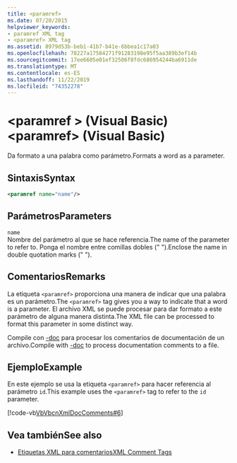 ```yaml
---
title: <paramref>
ms.date: 07/20/2015
helpviewer_keywords:
- paramref XML tag
- <paramref> XML tag
ms.assetid: 8979d53b-beb1-41b7-b41e-6bbea1c17a03
ms.openlocfilehash: 78227a17584271f91283198e95f5aa389b3ef14b
ms.sourcegitcommit: 17ee6605e01ef32506f8fdc686954244ba6911de
ms.translationtype: MT
ms.contentlocale: es-ES
ms.lasthandoff: 11/22/2019
ms.locfileid: "74352278"
---
```

# <a name="paramref-visual-basic"></a><span data-ttu-id="779aa-101">\<paramref > (Visual Basic)</span><span class="sxs-lookup"><span data-stu-id="779aa-101">\<paramref> (Visual Basic)</span></span>
<span data-ttu-id="779aa-102">Da formato a una palabra como parámetro.</span><span class="sxs-lookup"><span data-stu-id="779aa-102">Formats a word as a parameter.</span></span>  
  
## <a name="syntax"></a><span data-ttu-id="779aa-103">Sintaxis</span><span class="sxs-lookup"><span data-stu-id="779aa-103">Syntax</span></span>  
  
```xml  
<paramref name="name"/>  
```  
  
## <a name="parameters"></a><span data-ttu-id="779aa-104">Parámetros</span><span class="sxs-lookup"><span data-stu-id="779aa-104">Parameters</span></span>  
 `name`  
 <span data-ttu-id="779aa-105">Nombre del parámetro al que se hace referencia.</span><span class="sxs-lookup"><span data-stu-id="779aa-105">The name of the parameter to refer to.</span></span> <span data-ttu-id="779aa-106">Ponga el nombre entre comillas dobles (" ").</span><span class="sxs-lookup"><span data-stu-id="779aa-106">Enclose the name in double quotation marks (" ").</span></span>  
  
## <a name="remarks"></a><span data-ttu-id="779aa-107">Comentarios</span><span class="sxs-lookup"><span data-stu-id="779aa-107">Remarks</span></span>  
 <span data-ttu-id="779aa-108">La etiqueta `<paramref>` proporciona una manera de indicar que una palabra es un parámetro.</span><span class="sxs-lookup"><span data-stu-id="779aa-108">The `<paramref>` tag gives you a way to indicate that a word is a parameter.</span></span> <span data-ttu-id="779aa-109">El archivo XML se puede procesar para dar formato a este parámetro de alguna manera distinta.</span><span class="sxs-lookup"><span data-stu-id="779aa-109">The XML file can be processed to format this parameter in some distinct way.</span></span>  
  
 <span data-ttu-id="779aa-110">Compile con [-doc](../../../visual-basic/reference/command-line-compiler/doc.md) para procesar los comentarios de documentación de un archivo.</span><span class="sxs-lookup"><span data-stu-id="779aa-110">Compile with [-doc](../../../visual-basic/reference/command-line-compiler/doc.md) to process documentation comments to a file.</span></span>  
  
## <a name="example"></a><span data-ttu-id="779aa-111">Ejemplo</span><span class="sxs-lookup"><span data-stu-id="779aa-111">Example</span></span>  
 <span data-ttu-id="779aa-112">En este ejemplo se usa la etiqueta `<paramref>` para hacer referencia al parámetro `id`.</span><span class="sxs-lookup"><span data-stu-id="779aa-112">This example uses the `<paramref>` tag to refer to the `id` parameter.</span></span>  
  
 [!code-vb[VbVbcnXmlDocComments#6](~/samples/snippets/visualbasic/VS_Snippets_VBCSharp/VbVbcnXmlDocComments/VB/Class1.vb#6)]  
  
## <a name="see-also"></a><span data-ttu-id="779aa-113">Vea también</span><span class="sxs-lookup"><span data-stu-id="779aa-113">See also</span></span>

- [<span data-ttu-id="779aa-114">Etiquetas XML para comentarios</span><span class="sxs-lookup"><span data-stu-id="779aa-114">XML Comment Tags</span></span>](../../../visual-basic/language-reference/xmldoc/index.md)
